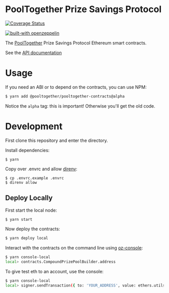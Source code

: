 # PoolTogether Prize Savings Protocol

[![Coverage Status](https://coveralls.io/repos/github/pooltogether/pooltogether-pool-contracts/badge.svg?branch=version-3)](https://coveralls.io/github/pooltogether/pooltogether-pool-contracts?branch=version-3)

[![built-with openzeppelin](https://img.shields.io/badge/built%20with-OpenZeppelin-3677FF)](https://docs.openzeppelin.com/)

The [PoolTogether](https://www.pooltogether.com/) Prize Savings Protocol Ethereum smart contracts.

See the [API documentation](https://docs.pooltogether.com/)

# Usage

If you need an ABI or to depend on the contracts, you can use NPM:

```bash
$ yarn add @pooltogether/pooltogether-contracts@alpha
```

Notice the `alpha` tag: this is important!  Otherwise you'll get the old code.

# Development

First clone this repository and enter the directory.

Install dependencies:

```
$ yarn
```

Copy over .envrc and allow [direnv](https://direnv.net/):

```
$ cp .envrc.example .envrc
$ direnv allow
```

## Deploy Locally

First start the local node:

```bash
$ yarn start
```

Now deploy the contracts:

```bash
$ yarn deploy local
```

Interact with the contracts on the command line using [oz-console](https://github.com/pooltogether/oz-console):

```bash
$ yarn console-local
local> contracts.CompoundPrizePoolBuilder.address
```

To give test eth to an account, use the console:

```bash
$ yarn console-local
local> signer.sendTransaction({ to: 'YOUR_ADDRESS', value: ethers.utils.parseEther('100') })
```
